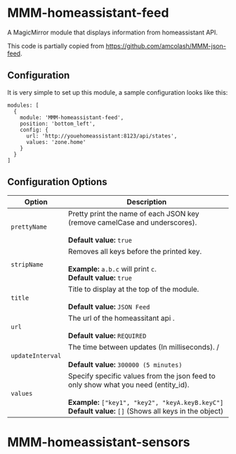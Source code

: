 # MMM-homeassistant-feed
A MagicMirror module that displays information from homeassistant API.

This code is partially copied from https://github.com/amcolash/MMM-json-feed.


## Configuration
It is very simple to set up this module, a sample configuration looks like this:

```
modules: [
  {
    module: 'MMM-homeassistant-feed',
    position: 'bottom_left',
    config: {
      url: 'http://youehomeassistant:8123/api/states',
      values: 'zone.home'
    }
  }
]
```

## Configuration Options

| Option               | Description
| -------------------- | -----------
| `prettyName`         | Pretty print the name of each JSON key (remove camelCase and underscores). <br><br> **Default value:** `true`
| `stripName`          | Removes all keys before the printed key. <br><br>**Example:** `a.b.c` will print `c`.<br> **Default value:** `true`
| `title`              | Title to display at the top of the module. <br><br> **Default value:** `JSON Feed`
| `url`                | The url of the homeassitant api . <br><br> **Default value:** `REQUIRED`
| `updateInterval`     | The time between updates (In milliseconds). / <br><br> **Default value:** `300000 (5 minutes)`
| `values`             | Specify specific values from the json feed to only show what you need (entity_id). <br><br>**Example:** `["key1", "key2", "keyA.keyB.keyC"]`<br> **Default value:** `[]` (Shows all keys in the object)
# MMM-homeassistant-sensors
